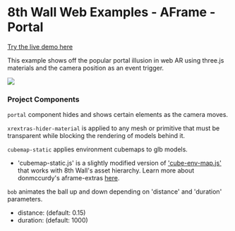 # 8th Wall Web Examples - AFrame - Portal

[Try the live demo here](https://8thwall.8thwall.app/portal-aframe)

This example shows off the popular portal illusion in web AR using three.js materials and the camera position as an event trigger.

![](https://media.giphy.com/media/S5cOkP6H4UbFY8Tlsg/giphy.gif)

### Project Components

```portal``` component hides and shows certain elements as the camera moves.

```xrextras-hider-material``` is applied to any mesh or primitive that must be transparent while 
blocking the rendering of models behind it.

```cubemap-static``` applies environment cubemaps to glb models.

- 'cubemap-static.js' is a slightly modified version of 
['cube-env-map.js'](https://raw.githubusercontent.com/donmccurdy/aframe-extras/master/src/misc/cube-env-map.js)
that works with 8th Wall's asset hierarchy. Learn more about donmccurdy's aframe-extras 
[here](https://github.com/donmccurdy/aframe-extras/tree/master/src/misc#cube-env-map).

```bob``` animates the ball up and down depending on 'distance' and 'duration' parameters. 

- distance: (default: 0.15)
- duration: (default: 1000)
